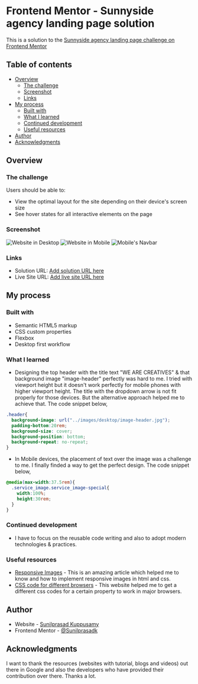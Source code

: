 # Frontend Mentor - Sunnyside agency landing page solution

This is a solution to the [Sunnyside agency landing page challenge on Frontend Mentor](https://www.frontendmentor.io/challenges/sunnyside-agency-landing-page-7yVs3B6ef)

## Table of contents

- [Overview](#overview)
  - [The challenge](#the-challenge)
  - [Screenshot](#screenshot)
  - [Links](#links)
- [My process](#my-process)
  - [Built with](#built-with)
  - [What I learned](#what-i-learned)
  - [Continued development](#continued-development)
  - [Useful resources](#useful-resources)
- [Author](#author)
- [Acknowledgments](#acknowledgments)


## Overview

### The challenge

Users should be able to:

- View the optimal layout for the site depending on their device's screen size
- See hover states for all interactive elements on the page

### Screenshot

![Website in Desktop](solution-screenshots/Website-Desktop.png)
![Website in Mobile](solution-screenshots/Website-Mobile.png)
![Mobile's Navbar](solution-screenshots/Website-Mobile-Navbar.png)

### Links

- Solution URL: [Add solution URL here](https://your-solution-url.com)
- Live Site URL: [Add live site URL here](https://your-live-site-url.com)

## My process

### Built with

- Semantic HTML5 markup
- CSS custom properties
- Flexbox
- Desktop first workflow

### What I learned
- Designing the top header with the title text "WE ARE CREATIVES" & that background image "image-header" perfectly was hard to me. I tried with viewport height but it doesn't work perfectly for mobile phones with higher viewport height. The title with the dropdown arrow is not fit properly for those devices. But the alternative approach helped me to achieve that. The code snippet below,

```css
.header{
  background-image: url("../images/desktop/image-header.jpg");
  padding-bottom:20rem;
  background-size: cover;
  background-position: bottom;
  background-repeat: no-repeat;
}
```

- In Mobile devices, the placement of text over the image was a challenge to me. I finally finded a way to get the perfect design. The code snippet below,

```css
@media(max-width:37.5rem){
  .service_image.service_image-special{
    width:100%;
    height:30rem;
  }
}
```


### Continued development

- I have to focus on the reusable code writing and also to adopt modern technologies & practices.


### Useful resources

- [Responsive Images](https://developer.mozilla.org/en-US/docs/Learn/HTML/Multimedia_and_embedding/Responsive_images) - This is an amazing article which helped me to know and how to implement responsive images in html and css.
- [CSS code for different browsers](https://autoprefixer.github.io/) - This website helped me to get a different css codes for a certain property to work in major browsers.


## Author

- Website - [Sunilprasad Kuppusamy](https://www.your-site.com)
- Frontend Mentor - [@Sunilprasadk](https://www.frontendmentor.io/profile/Sunilprasadk)


## Acknowledgments

I want to thank the resources (websites with tutorial, blogs and videos) out there in Google and also the developers who have provided their contribution over there. Thanks a lot.


